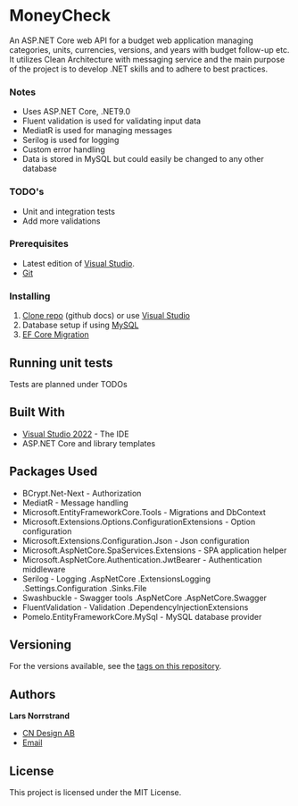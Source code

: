# MoneyCheck

An ASP.NET Core web API for a budget web application managing categories, units, currencies, versions, and years with budget follow-up etc.
It utilizes Clean Architecture with messaging service and the main purpose of the project is to develop .NET skills and to adhere to best practices.

### Notes
- Uses ASP.NET Core, .NET9.0
- Fluent validation is used for validating input data
- MediatR is used for managing messages
- Serilog is used for logging
- Custom error handling
- Data is stored in MySQL but could easily be changed to any other database

### TODO's
- Unit and integration tests
- Add more validations

### Prerequisites

- Latest edition of [Visual Studio](https://visualstudio.microsoft.com/).
- [Git](https://git-scm.com/)

### Installing

1. [Clone repo](https://docs.github.com/en/repositories/creating-and-managing-repositories/cloning-a-repository) (github docs) or use [Visual Studio](https://learn.microsoft.com/en-us/visualstudio/version-control/git-clone-repository?view=vs-2022)
2. Database setup if using [MySQL](https://www.mysql.com/products/workbench/)
3. [EF Core Migration](https://learn.microsoft.com/en-us/ef/core/managing-schemas/migrations/?tabs=dotnet-core-cli)

## Running unit tests

Tests are planned under TODOs

## Built With

* [Visual Studio 2022](https://visualstudio.microsoft.com/) - The IDE
* ASP.NET Core and library templates

## Packages Used

- BCrypt.Net-Next - Authorization
- MediatR - Message handling
- Microsoft.EntityFrameworkCore.Tools - Migrations and DbContext
- Microsoft.Extensions.Options.ConfigurationExtensions - Option configuration
- Microsoft.Extensions.Configuration.Json - Json configuration
- Microsoft.AspNetCore.SpaServices.Extensions - SPA application helper
- Microsoft.AspNetCore.Authentication.JwtBearer - Authentication middleware
- Serilog - Logging
    .AspNetCore
    .ExtensionsLogging
    .Settings.Configuration
    .Sinks.File
- Swashbuckle - Swagger tools
    .AspNetCore
    .AspNetCore.Swagger
- FluentValidation - Validation
    .DependencyInjectionExtensions
- Pomelo.EntityFrameworkCore.MySql - MySQL database provider

## Versioning

For the versions available, see the [tags on this repository](https://github.com/larsn-cndesign/money-check-backend/tags).

## Authors

**Lars Norrstrand**

- [CN Design AB](https://www.cndesign.se/)
- [Email](mailto:lars.norrstrand@cndesign.se)

## License

This project is licensed under the MIT License.